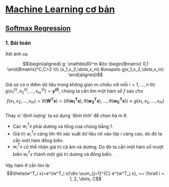 # [Machine Learning cơ bản](https://machinelearningcoban.com/about/)
## [Softmax Regression](https://machinelearningcoban.com/2017/02/17/softmax/)
### 1. Bài toán
Xét ánh xạ  

$$\begin{aligned} g: \mathbb{R}^m &\to \begin{Bmatrix} 0,1 \end{Bmatrix}^C,C>2 \\\\ (x_1,x_2,\dots,x_m) &\mapsto g(x_1,x_2,\dots,x_m) \end{aligned}$$

Giả sử có n điểm dữ liệu trong không gian m-chiều với mỗi  $i = 1,\dots,n$ thì $g(x_1^{(i)},x_2^{(i)},\dots,x_m^{(i)}) = \mathbf{y^{(i)}}$, chúng ta cần tìm một hàm số $f$ sao cho 
$$f(x_1,x_2,\dots,x_m)=\theta(\mathbf{W^T x}) = \left(\theta(\mathbf{w ^T_1 x}),\theta(\mathbf{w^T_2 x}),\dots,\theta(\mathbf{w^T_C x})\right) \approx g(x_1,x_2,\dots,x_m)$$  
Thay vì 'định lượng' ta sử dụng 'định tính' để chọn hà m $\theta$.
  * Các $w^T_i x$ phải dương và tổng của chúng bằng 1. 
  * Giá trị $w^T_i x$ càng lớn thì xác suất dữ liệu rơi vào lớp $i$ càng cao, do đó ta cần một hàm đồng biến.
  * $w^T_i x$ có thể nhận giá trị cả âm và dương. Do đó ta cần một hàm số mượt biến $w^T_i x$ thành một giá trị dương và đồng biến.
   
Vậy hàm $\theta$ cần tìm là:
$$\theta(w^T_i x)=e^{w^T_i x}\div \sum_{j=1}^{C} e^{w^T_j x}, ~~ \forall i = 1, 2, \dots, C$$
